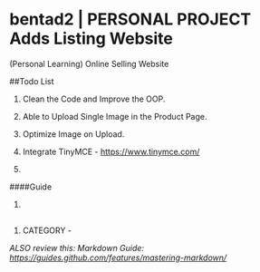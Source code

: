 # bentad2 | PERSONAL PROJECT Adds Listing Website
(Personal Learning) Online Selling Website


##Todo List

1. Clean the Code and Improve the OOP.

2. Able to Upload Single Image in the Product Page.
3. Optimize Image on Upload.
4. Integrate TinyMCE - https://www.tinymce.com/
5.




####Guide

1.



##
1. CATEGORY -



*ALSO review this: Markdown Guide: https://guides.github.com/features/mastering-markdown/*
